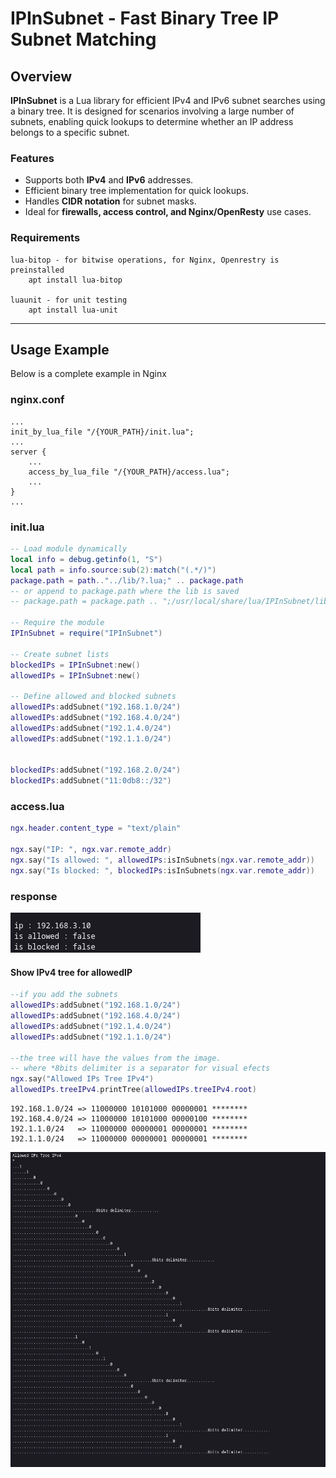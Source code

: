 # IPInSubnet - Fast Binary Tree IP Subnet Matching

## Overview
**IPInSubnet** is a Lua library for efficient IPv4 and IPv6 subnet searches using a binary tree. It is designed for scenarios involving a large number of subnets, enabling quick lookups to determine whether an IP address belongs to a specific subnet.


### Features
- Supports both **IPv4** and **IPv6** addresses.
- Efficient binary tree implementation for quick lookups.
- Handles **CIDR notation** for subnet masks.
- Ideal for **firewalls, access control, and Nginx/OpenResty** use cases.

### Requirements
    lua-bitop - for bitwise operations, for Nginx, Openrestry is preinstalled
        apt install lua-bitop

    luaunit - for unit testing
        apt install lua-unit

---
## Usage Example
Below is a complete example in Nginx 

### nginx.conf
```nginx
...
init_by_lua_file "/{YOUR_PATH}/init.lua";
...
server {
    ...
    access_by_lua_file "/{YOUR_PATH}/access.lua";
    ...
}
...
```

### init.lua
```lua
-- Load module dynamically
local info = debug.getinfo(1, "S")  
local path = info.source:sub(2):match("(.*/)")  
package.path = path.."../lib/?.lua;" .. package.path
-- or append to package.path where the lib is saved
-- package.path = package.path .. ";/usr/local/share/lua/IPInSubnet/lib/?.lua"

-- Require the module
IPInSubnet = require("IPInSubnet")

-- Create subnet lists
blockedIPs = IPInSubnet:new()
allowedIPs = IPInSubnet:new()

-- Define allowed and blocked subnets
allowedIPs:addSubnet("192.168.1.0/24")
allowedIPs:addSubnet("192.168.4.0/24")
allowedIPs:addSubnet("192.1.4.0/24")
allowedIPs:addSubnet("192.1.1.0/24")


blockedIPs:addSubnet("192.168.2.0/24")
blockedIPs:addSubnet("11:0db8::/32")
```

### access.lua
```lua
ngx.header.content_type = "text/plain"

ngx.say("IP: ", ngx.var.remote_addr)
ngx.say("Is allowed: ", allowedIPs:isInSubnets(ngx.var.remote_addr))
ngx.say("Is blocked: ", blockedIPs:isInSubnets(ngx.var.remote_addr))
```

### response
![alt text](image-1.png)

#### Show IPv4 tree for allowedIP
```lua
--if you add the subnets
allowedIPs:addSubnet("192.168.1.0/24")
allowedIPs:addSubnet("192.168.4.0/24")
allowedIPs:addSubnet("192.1.4.0/24")
allowedIPs:addSubnet("192.1.1.0/24")

--the tree will have the values from the image. 
-- where *8bits delimiter is a separator for visual efects
ngx.say("Allowed IPs Tree IPv4")
allowedIPs.treeIPv4.printTree(allowedIPs.treeIPv4.root)

```
```
192.168.1.0/24 => 11000000 10101000 00000001 ********
192.168.4.0/24 => 11000000 10101000 00000100 ********
192.1.1.0/24   => 11000000 00000001 00000001 ********
192.1.1.0/24   => 11000000 00000001 00000001 ********

```
![alt text](image.png)

